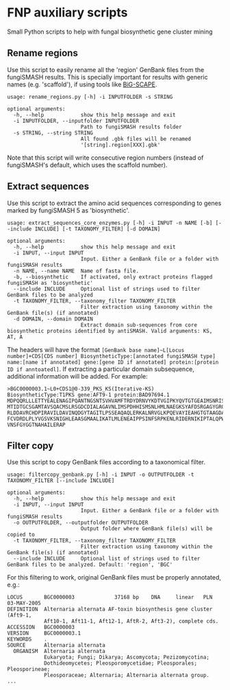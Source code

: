 # FNP auxiliary scripts

Small Python scripts to help with fungal biosynthetic gene cluster mining

## Rename regions

Use this script to easily rename all the 'region' GenBank files from the fungiSMASH results. This is specially important for results with generic names (e.g. 'scaffold'), if using tools like [BiG-SCAPE](https://git.wur.nl/medema-group/BiG-SCAPE/).

```
usage: rename_regions.py [-h] -i INPUTFOLDER -s STRING

optional arguments:
  -h, --help            show this help message and exit
  -i INPUTFOLDER, --inputfolder INPUTFOLDER
                        Path to fungiSMASH results folder
  -s STRING, --string STRING
                        All found .gbk files will be renamed
                        '[string].region[XXX].gbk'
```

Note that this script will write consecutive region numbers (instead of fungiSMASH's default, which uses the scaffold number).

## Extract sequences

Use this script to extract the amino acid sequences corresponding to genes marked by fungiSMASH 5 as 'biosynthetic'.

```
usage: extract_sequences_core_enzymes.py [-h] -i INPUT -n NAME [-b] [--include INCLUDE] [-t TAXONOMY_FILTER] [-d DOMAIN]

optional arguments:
  -h, --help            show this help message and exit
  -i INPUT, --input INPUT
                        Input. Either a GenBank file or a folder with fungiSMASH results
  -n NAME, --name NAME  Name of fasta file.
  -b, --biosynthetic    If activated, only extract proteins flagged fungiSMASH as 'biosynthetic'
  --include INCLUDE     Optional list of strings used to filter GenBank files to be analyzed
  -t TAXONOMY_FILTER, --taxonomy_filter TAXONOMY_FILTER
                        Filter extraction using taxonomy within the GenBank file(s) (if annotated)
  -d DOMAIN, --domain DOMAIN
                        Extract domain sub-sequences from core biosynthetic proteins identified by antiSMASH. Valid arguments: KS, AT, A
```

The headers will have the format `[GenBank base name]~L[Locus number]+CDS[CDS number] BiosyntheticType:[annotated fungiSMASH type] name:[name if annotated] gene:[gene ID if annotated] protein:[protein ID if anntoatedl]`. If extracting a particular domain subsequence, additional information will be added. For example:
```
>BGC0000003.1~L0+CDS1@0-339_PKS_KS(Iterative-KS) BiosyntheticType:T1PKS gene:AFT9-1 protein:BAD97694.1
MDPQQRLLLETTYEALENAGIPQANTNGSNTSVHVAMFTRDYDRNVYKDTVGIPKYQVTGTGEAIMSNRISHIFNLHGPS
MTIDTGCSGAMTAVSQACMSLRSGDCDIALAGAVNLIMSPDHHISMSNLHMLNAEGKSYAFDSRGAGYGRGEGVATIVMK
RLDDAVRCHDPIRAVILDAVINQDGYTAGITLPSSEAQAQLERKALNRVGLKPQEVAYIEAHGTGTAAGDAAELDALSSV
FCVDRDLPLYVGSVKSNIGHLEAASGMAALIKATLMLENEAIPPSINFSRPKENLRIDERNIKIPTALQPWPKGASARIC
VNSFGYGGTNAHAILERAP
```

## Filter copy

Use this script to copy GenBank files according to a taxonomical filter. 

```
usage: filtercopy_genbank.py [-h] -i INPUT -o OUTPUTFOLDER -t TAXONOMY_FILTER [--include INCLUDE]

optional arguments:
  -h, --help            show this help message and exit
  -i INPUT, --input INPUT
                        Input. Either a GenBank file or a folder with fungiSMASH results
  -o OUTPUTFOLDER, --outputfolder OUTPUTFOLDER
                        Output folder where GenBank file(s) will be copied to
  -t TAXONOMY_FILTER, --taxonomy_filter TAXONOMY_FILTER
                        Filter extraction using taxonomy within the GenBank file(s) (if annotated)
  --include INCLUDE     Optional list of strings used to filter GenBank files to be analyzed. Default: 'region', 'BGC'
```

For this filtering to work, original GenBank files must be properly annotated, e.g.:
```
LOCUS       BGC0000003             37168 bp    DNA     linear   PLN 03-MAY-2005
DEFINITION  Alternaria alternata AF-toxin biosynthesis gene cluster (Aft9-1,
            Aft10-1, Aft11-1, Aft12-1, AftR-2, Aft3-2), complete cds.
ACCESSION   BGC0000003
VERSION     BGC0000003.1
KEYWORDS    .
SOURCE      Alternaria alternata
  ORGANISM  Alternaria alternata
            Eukaryota; Fungi; Dikarya; Ascomycota; Pezizomycotina;
            Dothideomycetes; Pleosporomycetidae; Pleosporales; Pleosporineae;
            Pleosporaceae; Alternaria; Alternaria alternata group.
...
```

